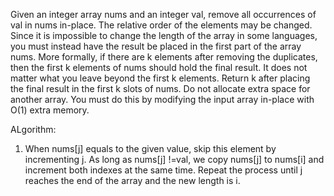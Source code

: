 Given an integer array nums and an integer val, remove all occurrences of val in nums in-place. The relative order of the elements may be changed.
Since it is impossible to change the length of the array in some languages, you must instead have the result be placed in the first part of the array nums. More formally, if there are k elements after removing the duplicates, then the first k elements of nums should hold the final result. It does not matter what you leave beyond the first k elements.
Return k after placing the final result in the first k slots of nums.
Do not allocate extra space for another array. You must do this by modifying the input array in-place with O(1) extra memory.

ALgorithm:
1. When nums[j] equals to the given value, skip this element by incrementing j. As long as nums[j] !=val, we copy nums[j] to nums[i] and increment both indexes at the same time. Repeat the process until j reaches the end of the array and the new length is i.
